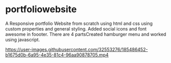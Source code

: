 # portfoliowebsite
 A Responsive portfolio Website from scratch using html and css using  custom properties and general styling.
 Added social icons and font awesome in foooter. There are 4 partsCreated hamburger menu and worked using javascript.



https://user-images.githubusercontent.com/32553276/185486452-b1675d0b-6a95-4e35-81c4-96aa90878705.mp4

